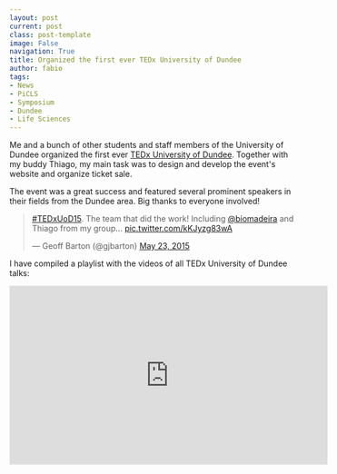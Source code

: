 ```yaml
---
layout: post
current: post
class: post-template
image: False
navigation: True
title: Organized the first ever TEDx University of Dundee
author: fabio
tags:
- News
- PiCLS
- Symposium
- Dundee
- Life Sciences
---
```


Me and a bunch of other students and staff members of the University of Dundee organized the first ever [TEDx University of Dundee](http://tedxuod.co.uk/). Together with my buddy Thiago, my main task was to design and develop the event's website and organize ticket sale.

The event was a great success and featured several prominent speakers in their fields from the Dundee area. Big thanks to everyone involved!

<blockquote class="twitter-tweet tw-align-center" lang="en"><p lang="en" dir="ltr"><a href="https://twitter.com/hashtag/TEDxUoD15?src=hash">#TEDxUoD15</a>. The team that did the work! Including <a href="https://twitter.com/biomadeira">@biomadeira</a> and Thiago from my group... <a href="http://t.co/kKJyzg83wA">pic.twitter.com/kKJyzg83wA</a></p>&mdash; Geoff Barton (@gjbarton) <a href="https://twitter.com/gjbarton/status/602159556379160576">May 23, 2015</a></blockquote>
<script async src="//platform.twitter.com/widgets.js" charset="utf-8"></script>


I have compiled a playlist with the videos of all TEDx University of Dundee talks:

<div class="videoWrapper" style="max-width: 560px; max-height: 315px; margin-right: auto; margin-left: auto;">
  <iframe width="560" height="315" src="https://www.youtube.com/embed/videoseries?list=PLN918k2R1YYOTGCmqvC3bUyqGICP74e-c" frameborder="0" allowfullscreen></iframe>
</div>

